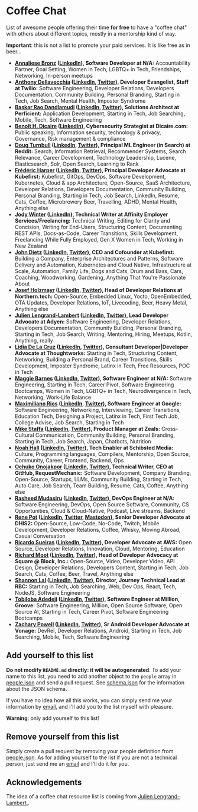 # Coffee Chat

List of awesome people offering their time **for free** to have a "coffee chat" with others about different topics, mostly in a mentorship kind of way.

**Important**: this is not a list to promote your paid services. It is like free as in beer...

- **[Annaliese Bronz](https://calendly.com/annaliesebronz/zoom) ([LinkedIn](https://www.linkedin.com/in/annalieseb/)), Software Developer at N/A:** Accountability Partner, Goal Setting, Women in Tech, LGBTQ+ in Tech, Friendships, Networking, In-person meetups
- **[Anthony Dellavecchia](https://calendly.com/anthonyjdella/chat) ([LinkedIn](https://www.linkedin.com/in/anthonydellavecchia), [Twitter](https://twitter.com/anthonyjdella)), Developer Evangelist, Staff at Twilio:** Software Engineering, Developer Relations, Developers Documentation, Community Building, Personal Branding, Starting in Tech, Job Search, Mental Health, Imposter Syndrome
- **[Baskar Rao Dandlamudi](https://calendly.com/baskarmib/30min) ([LinkedIn](https://www.linkedin.com/in/baskarrao-dandlamudi/), [Twitter](https://twitter.com/baskarmib)), Solutions Architect at Perficient:** Application Development, Starting in Tech, Job Searching, Mobile, Tech, Software Engineering
- **[Benoît H. Dicaire](https://calendly.com/bhdicaire/20m) ([LinkedIn](https://www.linkedin.com/in/bhdicaire)), Cybersecurity Strategist at Dicaire.com:** Public speaking, Information security, technology & privacy, Governance, Risk management & compliance
- **[Doug Turnbull](https://calendly.com/dougturnbull/social-call-intro) ([LinkedIn](https://www.linkedin.com/in/softwaredoug/), [Twitter](https://twitter.com/softwaredoug)), Principal ML Engineer (in Search) at Reddit:** Search, Information Retrieval, Recommender Systems, Search Relevance, Career Development, Technology Leadership, Lucene, Elasticsearch, Solr, Open Search, Learning to Rank
- **[Frédéric Harper](https://calendly.com/fharper/coffee) ([LinkedIn](https://www.linkedin.com/in/fredericharper), [Twitter](https://twitter.com/fharper)), Principal Developer Advocate at Kubefirst:** Kubefirst, GitOps, DevOps, Software Development, Kubernetes, Cloud & app Architecture, Open-Source, SaaS Architecture, Developer Relations, Developers Documentation, Community Building, Personal Branding, Starting in Tech, Job Search, LinkedIn, Resume, Cats, Coffee, Microbrewery Beer, Travelling, ADHD, Mental Health, Anything else
- **[Jody Winter](mailto:jodywinter@xtra.co.nz) ([LinkedIn](https://www.linkedin.com/in/jody-winter/)), Technical Writer at Affinity Employer Services/Freelancing:** Technical Writing, Editing for Clarity and Concision, Writing for End-Users, Structuring Content, Documenting REST APIs, Docs-as-Code, Career Transitions, Skills Development, Freelancing While Fully Employed, Gen X Women in Tech, Working in New Zealand
- **[John Dietz](https://calendly.com/kubefirst/coffee) ([LinkedIn](https://www.linkedin.com/in/jd-k8s), [Twitter](https://twitter.com/vitamindietz)), CEO and Cofounder at Kubefirst:** Building a Company, Enterprise Architectures and Patterns, Software Delivery and Automation, Kubernetes and Cloud Native, Infrastructure at Scale, Automation, Family Life, Dogs and Cats, Drum and Bass, Cars, Coaching, Woodworking, Gardening, Anything That You're Passionate About
- **[Josef Holzmayr](https://calendly.com/theyoctojester/mender-office-hour) ([LinkedIn](https://www.linkedin.com/in/josef-holzmayr), [Twitter](https://twitter.com/theyoctojester)), Head of Developer Relations at Northern.tech:** Open-Source, Embedded Linux, Yocto, OpenEmbedded, OTA Updates, Developer Relations, IoT, Livecoding, Beer, Heavy Metal, Anything else
- **[Julien Lengrand-Lambert](https://calendly.com/jlengrand) ([LinkedIn](https://www.linkedin.com/in/julienlengrand/), [Twitter](https://twitter.com/jlengrand)), Lead Developer Advocate at Adyen:** Software Engineering, Developer Relations, Developers Documentation, Community Building, Personal Branding, Starting in Tech, Job Search, Writing, Mentoring, Hiring, Meetups, Kotlin, Anything, really
- **[Lidia De La Cruz](mailto:contact@poderosacoding.com) ([LinkedIn](https://www.linkedin.com/in/lidia-de-la-cruz/), [Twitter](https://twitter.com/poderosacoding)), Consultant Developer|Developer Advocate at Thoughtworks:** Starting in Tech, Structuring Content, Networking, Building a Personal Brand, Career Transitions, Skills Development, Imposter Syndrome, Latinx in Tech, Free Resources, POC in Tech
- **[Maggie Barnes](https://calendly.com/mbarnestech/coffee_chat) ([LinkedIn](https://www.linkedin.com/in/mbarnestech/), [Twitter](https://twitter.com/mbarnestech)), Software Engineer at N/A:** Software Engineering, Starting in Tech, Career Pivot, Software Engineering Bootcamps, Women in Tech, LGBTQ+ in Tech, Neurodivergence in Tech, Networking, Work-Life Balance
- **[Maximiliano Rios](https://twitter.com/messages/compose?recipient_id=1191530928591560704) ([LinkedIn](https://www.linkedin.com/in/maximiliano-merced/), [Twitter](https://twitter.com/_maxrios)), Software Engineer at Google:** Software Engineering, Networking, Interviewing, Career Transitions, Education Tech, Designing a Project, Latinx in Tech, First Tech Job, College Advise, Job Search, Starting in Tech
- **[Mike Staffa](https://calendar.google.com/calendar/u/0/appointments/schedules/AcZssZ2ORDYuLhQBn4UgTLumBjC8UgC_lAIItfA3upgMX6TR-NlL-JkwZNz7z8aHy2n05ilPfycvPqkT) ([LinkedIn](https://www.linkedin.com/in/mikestaffa/), [Twitter](https://twitter.com/mtstaffa)), Product Manager at Zeals:** Cross-Cultural Communication, Community Building, Personal Branding, Starting in Tech, Job Search, Japan, Chatbots, Nutrition
- **[Noah Hall](https://calendly.com/eeue56) ([LinkedIn](https://www.linkedin.com/in/noah-h-1264371ab/), [Twitter](https://twitter.com/derwlang)), Tech Enabler at Schibsted Media:** Culture, Programming languages, Compilers, Mentorship, Open Source, Community, Career, Frontend, Backend, Ops
- **[Ochuko Onojakpor](https://calendly.com/chukslord1/30min) ([LinkedIn](https://www.linkedin.com/in/ochuko-onojakpor-5a156515b), [Twitter](https://twitter.com/LordChuks3)), Technical Writer, CEO at GitHub, RequestMechanic:** Software Development, Company Branding, Open-Source, Startups, LLMs, Community Building, Starting in Tech, Auto Care, Job Search, Team Building, Resume, Cats, Coffee, Anything else
- **[Rasheed Mudasiru](https://cal.com/taiwrash/30min) ([LinkedIn](https://www.linkedin.com/in/rasheedtaiwo/), [Twitter](https://twitter.com/taiwrash)), DevOps Engineer at N/A:** Software Engineering, DevOps, Open Source Software, Community, CS Opportunities, Cloud & Cloud-Native, Podcast, Live streams, Backend
- **[Rene Pot](https://calendar.google.com/calendar/appointments/schedules/AcZssZ2j2HSqAeHfTXLKLdq5VyE-3lCrbIBLtL7DWAk6VrAkJfC5GVFEFI8cHAhUeIkbqFe1l3hmhm6A) ([LinkedIn](https://www.linkedin.com/in/wraldpyk/), [Twitter](https://twitter.com/wraldpyk), [Mastodon](https://fosstodon.org/@wraldpyk)), Senior Developer Advocate at DHIS2:** Open-Source, Low-Code, No-Code, Twitch, Mobile Development, Developer Relations, Coffee, Whisky, Moving Abroad, Casual Conversation
- **[Ricardo Sueiras](https://calendly.com/ricardo-sueiras/you-are-amazing) ([LinkedIn](https://www.linkedin.com/in/ricardosueiras), [Twitter](https://twitter.com/094459)), Developer Advocate at AWS:** Open Source, Developer Relations, Innovation, Cloud, Mentoring, Education
- **[Richard Moot](https://calendar.google.com/calendar/appointments/schedules/AcZssZ3GTtVFlHeYvKVgbxeje5kvnNWdfz8NgP8veCST2A698ybgznKYLNUxZJHCVVAQS1mmqlhmS73n) ([LinkedIn](https://www.linkedin.com/in/richardmoot), [Twitter](https://twitter.com/wootmoot)), Head of Developer Advocacy at Square @ Block, Inc.:** Open-Source, Video, Developer Video, API Design, Developer Relations, Developers Content, Starting in Tech, Job Search, Cats, Coffee, Beer, Travel, Anything else
- **[Shannon Lal](https://calendly.com/shannonlal/30min) ([LinkedIn](https://www.linkedin.com/in/shannonlal), [Twitter](https://twitter.com/shannondlal)), Director, Journey Technical Lead at RBC:** Starting in Tech, Job Searching, Web, Dev Ops, React, Tech, NodeJS, Software Engineering
- **[Tobiloba Adedeji](https://cal.com/toby-solutions/30min) ([LinkedIn](https://www.linkedin.com/in/tobiloba-adedeji/), [Twitter](https://twitter.com/toby_solutions)), Software Engineer at Million, Groove:** Software Engineering, Million, Open Source Software, Open Source AI, Starting in Tech, Career Pivot, Software Engineering Bootcamps
- **[Zachary Powell](https://calendar.app.google/kf8WKmRbxbkkxhbR6) ([LinkedIn](https://www.linkedin.com/in/zachary-mg-powell), [Twitter](https://twitter.com/devwithzachary)), Sr Android Developer Advocate at Vonage:** DevRel, Developer Relations, Android, Starting in Tech, Job Searching, Mobile, Tech, Software Engineering

## Add yourself to this list

**Do not modify `README.md` directly: it will be autogenerated**. To add your name to this list, you need to add another object to the `people` array in [people.json](https://github.com/fharper/coffeechat/blob/main/people.json) and send a pull request. See [schema.json](schema.json) for the information about the JSON schema.

If you have no idea how all this works, you can simply send me your information by [email](mailto:hi@fred.dev), and I'll add you to the list myself with pleasure.

**Warning**: only add yourself to this list!

## Remove yourself from this list

Simply create a pull request by removing your people definition from [people.json](https://github.com/fharper/coffeechat/blob/main/people.json). As for adding yourself to the list if you are not a technical person, just send me an [email](mailto:hi@fred.dev) and I'll do it for you.

## Acknowledgements

The idea of a coffee chat resource list is coming from [Julien Lengrand-Lambert.](https://www.linkedin.com/in/julienlengrand/).
